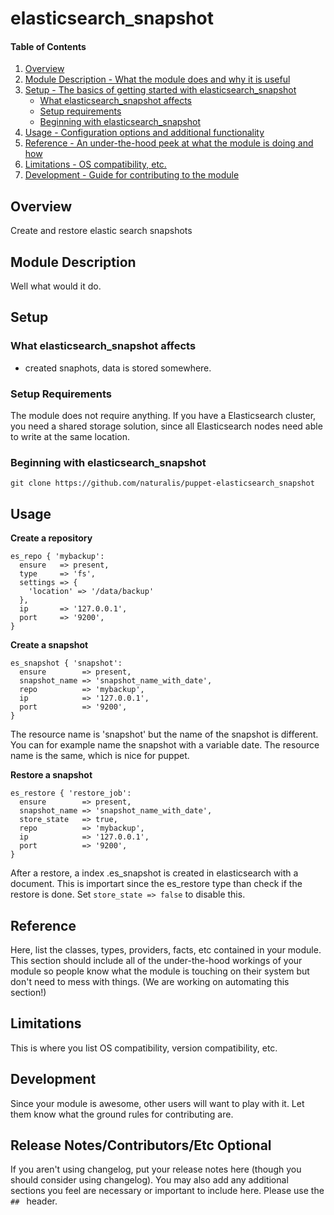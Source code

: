 # elasticsearch_snapshot

#### Table of Contents

1. [Overview](#overview)
2. [Module Description - What the module does and why it is useful](#module-description)
3. [Setup - The basics of getting started with elasticsearch_snapshot](#setup)
    * [What elasticsearch_snapshot affects](#what-elasticsearch_snapshot-affects)
    * [Setup requirements](#setup-requirements)
    * [Beginning with elasticsearch_snapshot](#beginning-with-elasticsearch_snapshot)
4. [Usage - Configuration options and additional functionality](#usage)
5. [Reference - An under-the-hood peek at what the module is doing and how](#reference)
5. [Limitations - OS compatibility, etc.](#limitations)
6. [Development - Guide for contributing to the module](#development)

## Overview

Create and restore elastic search snapshots

## Module Description

Well what would it do.

## Setup

### What elasticsearch_snapshot affects

* created snaphots, data is stored somewhere.

### Setup Requirements

The module does not require anything. If you have a Elasticsearch cluster, you need
a shared storage solution, since all Elasticsearch nodes need able to write at the
same location.

### Beginning with elasticsearch_snapshot

`git clone https://github.com/naturalis/puppet-elasticsearch_snapshot`

## Usage

**Create a repository**

```
es_repo { 'mybackup':
  ensure   => present,
  type     => 'fs',
  settings => {
    'location' => '/data/backup'
  },
  ip       => '127.0.0.1',
  port     => '9200',
}
```

**Create a snapshot**

```
es_snapshot { 'snapshot':
  ensure        => present,
  snapshot_name => 'snapshot_name_with_date',
  repo          => 'mybackup',
  ip            => '127.0.0.1',
  port          => '9200',
}
```
The resource name is 'snapshot' but the name of the snapshot is different. You can for
example name the snapshot with a variable date. The resource name is the same, which is
nice for puppet.

**Restore a snapshot**

```
es_restore { 'restore_job':
  ensure        => present,
  snapshot_name => 'snapshot_name_with_date',
  store_state   => true,
  repo          => 'mybackup',
  ip            => '127.0.0.1',
  port          => '9200',
}
```

After a restore, a index .es_snapshot is created in elasticsearch with a document. This is importart
since the es_restore type than check if the restore is done. Set `store_state => false` to disable this.


## Reference

Here, list the classes, types, providers, facts, etc contained in your module.
This section should include all of the under-the-hood workings of your module so
people know what the module is touching on their system but don't need to mess
with things. (We are working on automating this section!)

## Limitations

This is where you list OS compatibility, version compatibility, etc.

## Development

Since your module is awesome, other users will want to play with it. Let them
know what the ground rules for contributing are.

## Release Notes/Contributors/Etc **Optional**

If you aren't using changelog, put your release notes here (though you should
consider using changelog). You may also add any additional sections you feel are
necessary or important to include here. Please use the `## ` header.
